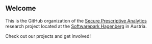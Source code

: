 ## Welcome

This is the GitHub organization of the [Secure Prescriptive Analytics](https://www.prescriptiveanalytics.at) research project located at the [Softwarepark Hagenberg](https://www.softwarepark-hagenberg.com/en) in Austria.

Check out our projects and get involved!
